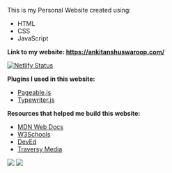 This is my Personal Website created using:

- HTML
- CSS
- JavaScript

**Link to my website:  https://ankitanshuswaroop.com/** 

[![Netlify Status](https://api.netlify.com/api/v1/badges/8c400cd9-a12a-4ce4-b6f4-b844e7a2685c/deploy-status)](https://app.netlify.com/sites/ankitanshu/deploys)

**Plugins I used in this website:**

- [Pageable.js](https://github.com/Mobius1/Pageable)
- [Typewriter.js](https://github.com/tameemsafi/typewriterjs)

**Resources that helped me build this website:**

- [MDN Web Docs](https://developer.mozilla.org/en-US/)
- [W3Schools](https://www.w3schools.com/)
- [DevEd](https://www.youtube.com/channel/UClb90NQQcskPUGDIXsQEz5Q)
- [Traversy Media](https://www.youtube.com/user/TechGuyWeb)
    
![](https://github.com/ankitanshu22/Test/blob/master/Screenshot%20(29).png)
![](https://github.com/ankitanshu22/Test/blob/master/Screenshot%20(30).png)
